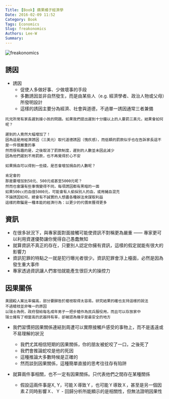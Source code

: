 ```yaml
---
Title: [Book] 蘋果橘子經濟學
Date: 2016-02-09 11:52
Category: Book
Tags: Economics
Slug: freakonomics
Authors: Lee-W
Summary: 
---
```


![freakonomics](http://pic.eslite.com/Upload/Product/201001/m/633996933876873707.JPG)

<!--more-->

## 誘因
- 誘因
	- 促使人多做好事、少做壞事的手段
	- 多數誘因並非自然發生，而是由某些人（e.g. 經濟學者、政治人物或父母）所發明設計
	- 這樣的誘因主要分為經濟、社會與道德，不過單一誘因通常三者兼備


```
托兒所常有家長遲到接小孩的問題。如果我們提出遲到十分鐘以上的人要罰三美元，結果會如何呢？

遲到的人竟然大幅增加了！
因為這是用經濟誘因（三美元）取代道德誘因（愧疚感），而低額的罰款似乎也在告訴家長這不是一件很嚴重的事 
然而很有趣的是，之後取消了罰款制度，遲到的人數並未因此減少
因為他們遲到不用罰款，也不再覺得於心不安
```

```
如果捐血可以得到一些錢，是否會增加捐血的人數呢？

肯定會的
那是要增加到50元、500元或甚至5000元呢？ 
然而也會讓有些事情變得不同，每項誘因都有黑暗的一面
如果500cc的血值5000元，可能會有人偷採別人的血，或用豬血混充
不論誘因如何，總會有不誠實的人想盡各種辦法來謀取利益
這樣的欺騙是一種本能的經濟行為：以更少的代價來獲得更多
```
	
## 資訊
- 在很多狀況下，與專家面對面接觸可能使資訊不對稱更為嚴重 —— 專家更可以利用資運優勢讓你覺得自己愚蠢無知
- 就算資訊不真正的存在，只要別人認定你擁有資訊，這樣的假定就能有很大的影響力
- 資訊犯罪的特點之一就是犯行曝光者很少。資訊犯罪會浮上檯面，必然是因為發生重大事件
- 專家透過資訊讓人們害怕就能產生很巨大的操控力

## 因果關係
```
美國殺人案比率偏高，部分要歸咎於槍枝取得太容易。研究結果的確也支持這樣的說法
不過槍枝並非唯一的原因
以瑞士為例，政府發給每名成年男子一把步槍作為民兵服役用，而且可以存放家中
瑞士擁有了相當高的武器持有率，卻被認為幾乎是最安全的地方
```

- 我們習慣把因果關係連結到周遭可以實際接觸戶感受的事物上，而不是遙遠或不易理解的狀況
	- 我們尤其相信短期的因果關係，你的朋友被蛇咬了一口，之後死了
	- 我們會推論蛇咬是他的死因
	- 這種推論大多數時候是正確的
	- 然而談到因果關係，這種簡單直接的思考往往存有陷阱

- 就算兩件事相關，也不一定有因果關係。只代表他們之間存在某種關係
	- 假設這兩件事是X, Y，可能Ｘ導致Ｙ，也可能Ｙ導致Ｘ，甚至是另一個因素Ｚ同時影響Ｘ、Ｙ	- 回歸分析所能顯示的是相關性，但無法證明因果性

